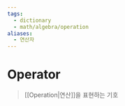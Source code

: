 ```yaml
---
tags:
  - dictionary
  - math/algebra/operation
aliases:
  - 연산자
---
```

# Operator
> [[Operation|연산]]을 표현하는 기호